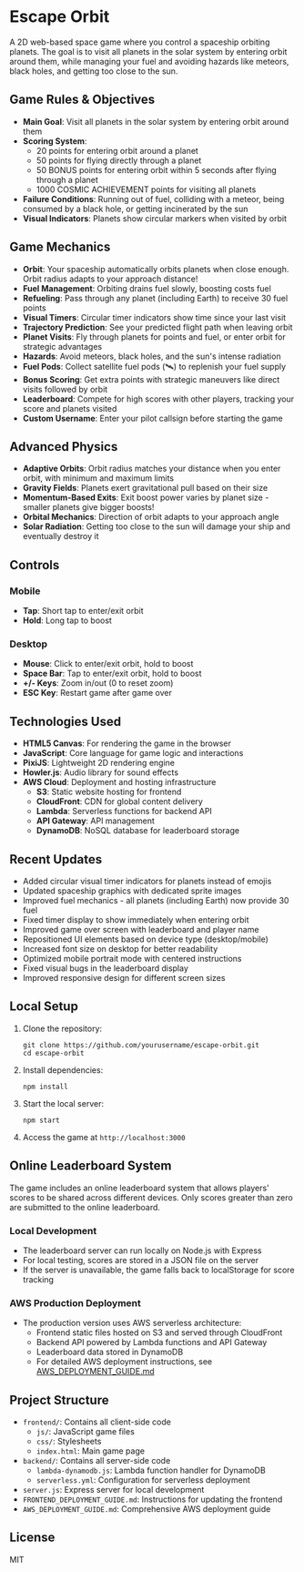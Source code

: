 # Escape Orbit

A 2D web-based space game where you control a spaceship orbiting planets. The goal is to visit all planets in the solar system by entering orbit around them, while managing your fuel and avoiding hazards like meteors, black holes, and getting too close to the sun.

## Game Rules & Objectives

- **Main Goal**: Visit all planets in the solar system by entering orbit around them
- **Scoring System**:
  - 20 points for entering orbit around a planet
  - 50 points for flying directly through a planet
  - 50 BONUS points for entering orbit within 5 seconds after flying through a planet
  - 1000 COSMIC ACHIEVEMENT points for visiting all planets
- **Failure Conditions**: Running out of fuel, colliding with a meteor, being consumed by a black hole, or getting incinerated by the sun
- **Visual Indicators**: Planets show circular markers when visited by orbit

## Game Mechanics

- **Orbit**: Your spaceship automatically orbits planets when close enough. Orbit radius adapts to your approach distance!
- **Fuel Management**: Orbiting drains fuel slowly, boosting costs fuel
- **Refueling**: Pass through any planet (including Earth) to receive 30 fuel points
- **Visual Timers**: Circular timer indicators show time since your last visit
- **Trajectory Prediction**: See your predicted flight path when leaving orbit
- **Planet Visits**: Fly through planets for points and fuel, or enter orbit for strategic advantages
- **Hazards**: Avoid meteors, black holes, and the sun's intense radiation
- **Fuel Pods**: Collect satellite fuel pods (🛰️) to replenish your fuel supply
- **Bonus Scoring**: Get extra points with strategic maneuvers like direct visits followed by orbit
- **Leaderboard**: Compete for high scores with other players, tracking your score and planets visited
- **Custom Username**: Enter your pilot callsign before starting the game

## Advanced Physics

- **Adaptive Orbits**: Orbit radius matches your distance when you enter orbit, with minimum and maximum limits
- **Gravity Fields**: Planets exert gravitational pull based on their size
- **Momentum-Based Exits**: Exit boost power varies by planet size - smaller planets give bigger boosts!
- **Orbital Mechanics**: Direction of orbit adapts to your approach angle
- **Solar Radiation**: Getting too close to the sun will damage your ship and eventually destroy it

## Controls

### Mobile
- **Tap**: Short tap to enter/exit orbit
- **Hold**: Long tap to boost

### Desktop
- **Mouse**: Click to enter/exit orbit, hold to boost
- **Space Bar**: Tap to enter/exit orbit, hold to boost
- **+/- Keys**: Zoom in/out (0 to reset zoom)
- **ESC Key**: Restart game after game over

## Technologies Used

- **HTML5 Canvas**: For rendering the game in the browser
- **JavaScript**: Core language for game logic and interactions
- **PixiJS**: Lightweight 2D rendering engine
- **Howler.js**: Audio library for sound effects
- **AWS Cloud**: Deployment and hosting infrastructure
  - **S3**: Static website hosting for frontend
  - **CloudFront**: CDN for global content delivery
  - **Lambda**: Serverless functions for backend API
  - **API Gateway**: API management
  - **DynamoDB**: NoSQL database for leaderboard storage

## Recent Updates

- Added circular visual timer indicators for planets instead of emojis
- Updated spaceship graphics with dedicated sprite images
- Improved fuel mechanics - all planets (including Earth) now provide 30 fuel
- Fixed timer display to show immediately when entering orbit
- Improved game over screen with leaderboard and player name
- Repositioned UI elements based on device type (desktop/mobile)
- Increased font size on desktop for better readability
- Optimized mobile portrait mode with centered instructions
- Fixed visual bugs in the leaderboard display
- Improved responsive design for different screen sizes

## Local Setup

1. Clone the repository:
   ```
   git clone https://github.com/yourusername/escape-orbit.git
   cd escape-orbit
   ```

2. Install dependencies:
   ```
   npm install
   ```

3. Start the local server:
   ```
   npm start
   ```

4. Access the game at `http://localhost:3000`

## Online Leaderboard System

The game includes an online leaderboard system that allows players' scores to be shared across different devices. Only scores greater than zero are submitted to the online leaderboard.

### Local Development
- The leaderboard server can run locally on Node.js with Express
- For local testing, scores are stored in a JSON file on the server
- If the server is unavailable, the game falls back to localStorage for score tracking

### AWS Production Deployment
- The production version uses AWS serverless architecture:
  - Frontend static files hosted on S3 and served through CloudFront
  - Backend API powered by Lambda functions and API Gateway
  - Leaderboard data stored in DynamoDB
  - For detailed AWS deployment instructions, see [AWS_DEPLOYMENT_GUIDE.md](AWS_DEPLOYMENT_GUIDE.md)

## Project Structure

- `frontend/`: Contains all client-side code
  - `js/`: JavaScript game files
  - `css/`: Stylesheets
  - `index.html`: Main game page
- `backend/`: Contains all server-side code
  - `lambda-dynamodb.js`: Lambda function handler for DynamoDB
  - `serverless.yml`: Configuration for serverless deployment
- `server.js`: Express server for local development
- `FRONTEND_DEPLOYMENT_GUIDE.md`: Instructions for updating the frontend
- `AWS_DEPLOYMENT_GUIDE.md`: Comprehensive AWS deployment guide

## License

MIT 